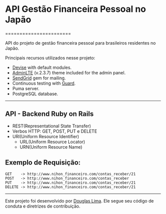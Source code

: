# API Gestão Financeira Pessoal no Japão
=======================

API do projeto de gestão financeira pessoal para brasileiros residentes no Japão.

Principais recursos utilizados nesse projeto:

- [Devise](https://github.com/plataformatec/devise) with default modules.
- [AdminLTE](https://almsaeedstudio.com/) (v.2.3.7) theme included for the admin panel.
- [SendGrid](https://github.com/stephenb/sendgrid) gem for mailing.
- Continuous testing with [Guard](https://github.com/guard/guard).
- Puma server.
- PostgreSQL database.

----------------------------
API - Backend Ruby on Rails
-------------

- REST(Representational State Transfer)
- Verbos HTTP: GET, POST, PUT e DELETE
- URI(Uniform Resource Identifier)
	* URL(Uniform Resource Locator)
	* URN(Uniform Resource Name)
	
Exemplo de Requisição:
-------------
	GET    -> http://www.nihon_financeiro.com/contas_receber/21
	POST   -> http://www.nihon_financeiro.com/contas_receber
    PUT    -> http://www.nihon_financeiro.com/contas_receber/21
    DELETE -> http://www.nihon_financeiro.com/contas_receber/21

----------------------------
Este projeto foi desenvolvido por [Douglas Lima](https://github.com/douglasproglima). Ele segue seu código de conduta e diretrizes de contribuição.